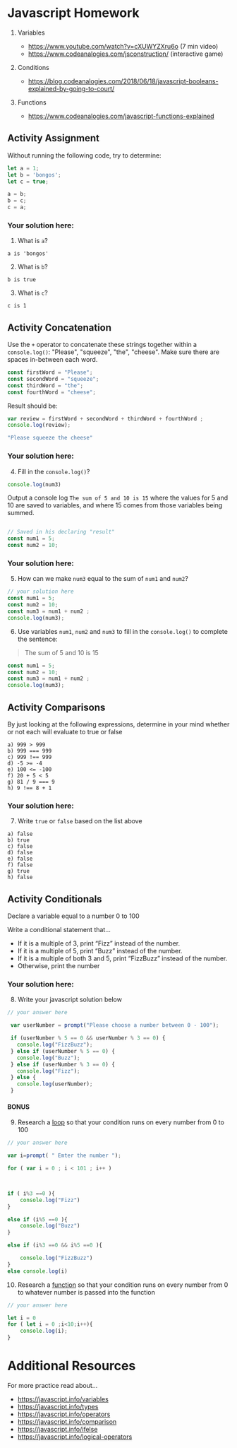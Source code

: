 # Javascript Homework

1.  Variables
    - https://www.youtube.com/watch?v=cXUWYZXru6o (7 min video)
    - https://www.codeanalogies.com/jsconstruction/ (interactive game)

2.  Conditions
    - https://blog.codeanalogies.com/2018/06/18/javascript-booleans-explained-by-going-to-court/

3.  Functions
    - https://www.codeanalogies.com/javascript-functions-explained

## Activity Assignment
Without running the following code, try to determine:

```js
let a = 1;
let b = 'bongos';
let c = true;

a = b;
b = c;
c = a;
```

### Your solution here:
1.  What is `a`?
```
a is 'bongos'
```
2.  What is `b`?
```
b is true 
```
3.  What is `c`?
```
c is 1
```

## Activity Concatenation
Use the `+` operator to concatenate these strings together within a `console.log()`: "Please", "squeeze", "the", "cheese". Make sure there are spaces in-between each word.

```js
const firstWord = "Please";
const secondWord = "squeeze";
const thirdWord = "the";
const fourthWord = "cheese";
```
Result should be:
```js 
var review = firstWord + secondWord + thirdWord + fourthWord ;
console.log(review);

"Please squeeze the cheese"
```

### Your solution here:
4.  Fill in the `console.log()`?
```js
console.log(num3)
```

Output a console log `The sum of 5 and 10 is 15` where the values for 5 and 10 are saved to variables, and where 15 comes from those variables being summed.
```js

// Saved in his declaring "result"
const num1 = 5;
const num2 = 10;
```

### Your solution here:
5.  How can we make `num3` equal to the sum of `num1` and `num2`?
```js 
// your solution here
const num1 = 5;
const num2 = 10;
const num3 = num1 + num2 ;
console.log(num3);

```
6.  Use variables `num1`, `num2` and `num3` to fill in the `console.log()` to complete the sentence: 

>The sum of 5 and 10 is 15

```js
const num1 = 5;
const num2 = 10;
const num3 = num1 + num2 ;
console.log(num3);
```

## Activity Comparisons
By just looking at the following expressions, determine in your mind whether or not each will evaluate to true or false
```
a) 999 > 999
b) 999 === 999 
c) 999 !== 999
d) -5 >= -4
e) 100 <= -100
f) 20 + 5 < 5 
g) 81 / 9 === 9
h) 9 !== 8 + 1
```
### Your solution here:
7.  Write `true` or `false` based on the list above
```
a) false 
b) true
c) false
d) false
e) false
f) false
g) true
h) false
```

## Activity Conditionals
Declare a variable equal to a number 0 to 100

Write a conditional statement that...
- If it is a multiple of 3, print “Fizz” instead of the number.
- If it is a multiple of 5, print “Buzz” instead of the number.
- If it is a multiple of both 3 and 5, print “FizzBuzz” instead of the number.
- Otherwise, print the number

### Your solution here:
8.  Write your javascript solution below
```js
// your answer here

 var userNumber = prompt("Please choose a number between 0 - 100");

 if (userNumber % 5 == 0 && userNumber % 3 == 0) {
   console.log("FizzBuzz");
 } else if (userNumber % 5 == 0) {
   console.log("Buzz");
 } else if (userNumber % 3 == 0) {
   console.log("Fizz");
 } else {
   console.log(userNumber);
 }

``` 

#### BONUS
9.  Research a [loop](https://javascript.info/while-for) so that your condition runs on every number from 0 to 100
```js
// your answer here

var i=prompt( " Emter the number ");

for ( var i = 0 ; i < 101 ; i++ )



if ( i%3 ==0 ){
    console.log("Fizz")
}

else if (i%5 ==0 ){
    console.log("Buzz")
}

else if (i%3 ==0 && i%5 ==0 ){

    console.log("FizzBuzz")
}
else console.log(i)
```
10.  Research a [function](https://javascript.info/function-basics) so that your condition runs on every number from 0 to whatever number is passed into the function
```js
// your answer here

let i = 0
for ( let i = 0 ;i<10;i++){
    console.log(i);
}

```

# Additional Resources
For more practice read about...
- https://javascript.info/variables
- https://javascript.info/types
- https://javascript.info/operators
- https://javascript.info/comparison
- https://javascript.info/ifelse
- https://javascript.info/logical-operators